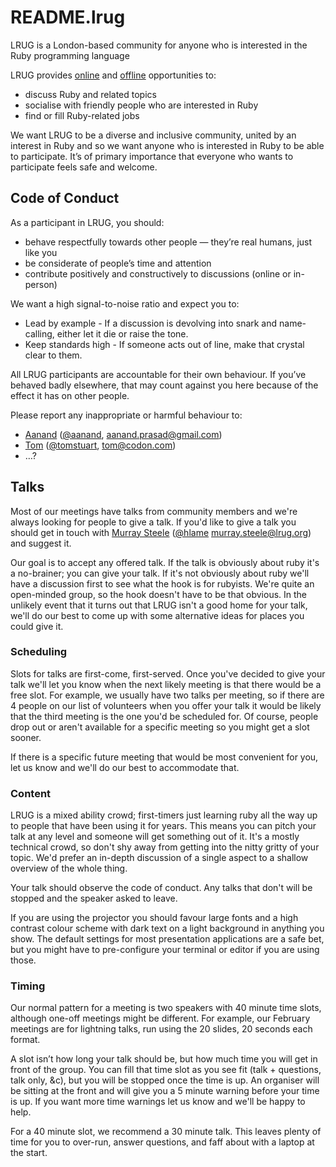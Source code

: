 # README.lrug

LRUG is a London-based community for anyone who is interested in the Ruby programming language

LRUG provides [online](http://lrug.org/mailing-list) and [offline](http://lanyrd.com/series/lrug/) opportunities to:
 * discuss Ruby and related topics
 * socialise with friendly people who are interested in Ruby
 * find or fill Ruby-related jobs

We want LRUG to be a diverse and inclusive community, united by an interest in Ruby and so we want anyone who is interested in Ruby to be able to participate.  It’s of primary importance that everyone who wants to participate feels safe and welcome.

## Code of Conduct

As a participant in LRUG, you should:
 * behave respectfully towards other people — they’re real humans, just like you
 * be considerate of people’s time and attention
 * contribute positively and constructively to discussions (online or in-person)

We want a high signal-to-noise ratio and expect you to: 
 * Lead by example - If a discussion is devolving into snark and name-calling, either let it die or raise the tone.
 * Keep standards high - If someone acts out of line, make that crystal clear to them.

All LRUG participants are accountable for their own behaviour.  If you’ve behaved badly elsewhere, that may count against you here because of the effect it has on other people.

Please report any inappropriate or harmful behaviour to:
 * [Aanand](http://aanandprasad.com/) ([@aanand](http://twitter.com/aanand), [aanand.prasad@gmail.com](mailto:aanand.prasad@gmail.com))
 * [Tom](http://codon.com/) ([@tomstuart](http://twitter.com/tomstuart), [tom@codon.com](mailto:tom@codon.com))
 * …?

## Talks

Most of our meetings have talks from community members and we're always looking for people to give a talk.  If you'd like to give a talk you should get in touch with [Murray Steele](http://h-lame.com/) ([@hlame](http://twitter.com/hlame) [murray.steele@lrug.org](mailto:murray.steele@lrug.org)) and suggest it.

Our goal is to accept any offered talk.  If the talk is obviously about ruby it's a no-brainer; you can give your talk.  If it's not obviously about ruby we'll have a discussion first to see what the hook is for rubyists.  We're quite an open-minded group, so the hook doesn't have to be that obvious.  In the unlikely event that it turns out that LRUG isn't a good home for your talk, we'll do our best to come up with some alternative ideas for places you could give it.

### Scheduling

Slots for talks are first-come, first-served.  Once you've decided to give your talk we'll let you know when the next likely meeting is that there would be a free slot.  For example, we usually have two talks per meeting, so if there are 4 people on our list of volunteers when you offer your talk it would be likely that the third meeting is the one you'd be scheduled for.  Of course, people drop out or aren't available for a specific meeting so you might get a slot sooner.

If there is a specific future meeting that would be most convenient for you, let us know and we'll do our best to accommodate that.

### Content

LRUG is a mixed ability crowd; first-timers just learning ruby all the way up to people that have been using it for years.  This means you can pitch your talk at any level and someone will get something out of it.  It's a mostly technical crowd, so don't shy away from getting into the nitty gritty of your topic.  We'd prefer an in-depth discussion of a single aspect to a shallow overview of the whole thing.

Your talk should observe the code of conduct.  Any talks that don't will be stopped and the speaker asked to leave.

If you are using the projector you should favour large fonts and a high contrast colour scheme with dark text on a light background in anything you show.  The default settings for most presentation applications are a safe bet, but you might have to pre-configure your terminal or editor if you are using those.

### Timing

Our normal pattern for a meeting is two speakers with 40 minute time slots, although one-off meetings might be different.  For example, our February meetings are for lightning talks, run using the 20 slides, 20 seconds each format.

A slot isn’t how long your talk should be, but how much time you will get in front of the group.  You can fill that time slot as you see fit (talk + questions, talk only, &c), but you will be stopped once the time is up.  An organiser will be sitting at the front and will give you a 5 minute warning before your time is up.  If you want more time warnings let us know and we'll be happy to help.

For a 40 minute slot, we recommend a 30 minute talk. This leaves plenty of time for you to over-run, answer questions, and faff about with a laptop at the start.
